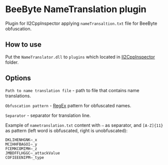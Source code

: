 # BeeByte NameTranslation plugin
Plugin for Il2CppInspector applying `nameTransaltion.txt` file for BeeByte obfuscation.

## How to use
Put the `NameTranslator.dll` to `plugins` which located in [Il2CppInspector](https://github.com/djkaty/Il2CppInspector) folder.

## Options
`Path to name translation file` - path to file that contains name translations. 

`Obfuscation pattern` - [RegEx](https://en.wikipedia.org/wiki/Regular_expression) pattern for obfuscated names.

`Separator` - separator for translation line.

Example of `nametranslation.txt` content with `⇨` as separator, and `[A-Z]{11}` as pattern (left word is obfuscated, right is unobfuscated):
```
DKLIHENHGNK⇨_x
MCIHHFBAGOI⇨_y
FCEMKCOMIMH⇨_z
JMBDFFLHGGC⇨_attackValue
COFIEEENIPM⇨_type
```
